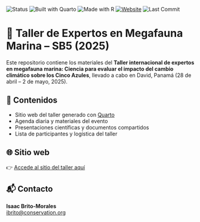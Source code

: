 ![Status](https://img.shields.io/badge/status-in--progress-yellow.svg)
![Built with Quarto](https://img.shields.io/badge/Built%20with-Quarto-5D6AB1?logo=quarto)
![Made with R](https://img.shields.io/badge/Made%20with-R-276DC3?logo=R)
[![Website](https://img.shields.io/badge/View-Website-green)](https://isaakbm.github.io/megafauna_CC_workshop2025/)
![Last Commit](https://img.shields.io/github/last-commit/IsaakBM/megafauna_CC_workshop2025)

# 🌊 Taller de Expertos en Megafauna Marina – SB5 (2025)

Este repositorio contiene los materiales del **Taller internacional de expertos en megafauna marina: Ciencia para evaluar el impacto del cambio climático sobre los Cinco Azules**, llevado a cabo en David, Panamá (28 de abril – 2 de mayo, 2025).

## 📂 Contenidos

- Sitio web del taller generado con [Quarto](https://quarto.org/)
- Agenda diaria y materiales del evento
- Presentaciones científicas y documentos compartidos
- Lista de participantes y logística del taller

## 🌐 Sitio web

👉 [Accede al sitio del taller aquí](https://isaakbm.github.io/megafauna_CC_workshop2025/)

## 📬 Contacto

**Isaac Brito-Morales**  
[ibrito@conservation.org](mailto:ibrito@conservation.org)
